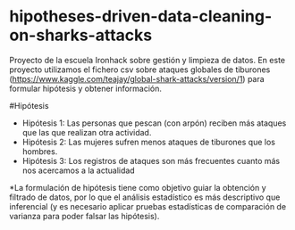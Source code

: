 # hipotheses-driven-data-cleaning-on-sharks-attacks

Proyecto de la escuela Ironhack sobre gestión y limpieza de datos. En este proyecto utilizamos el fichero csv sobre ataques globales de tiburones (https://www.kaggle.com/teajay/global-shark-attacks/version/1) para formular hipótesis y obtener información.

#Hipótesis

- Hipótesis 1: Las personas que pescan (con arpón) reciben más ataques que las que realizan otra actividad.
- Hipótesis 2: Las mujeres sufren menos ataques de tiburones que los hombres.
- Hipótesis 3: Los registros de ataques son más frecuentes cuanto más nos acercamos a la actualidad

*La formulación de hipótesis tiene como objetivo guiar la obtención y filtrado de datos, por lo que el análisis estadístico es más descriptivo que inferencial (y es necesario aplicar pruebas estadísticas de comparación de varianza para poder falsar las hipótesis).
